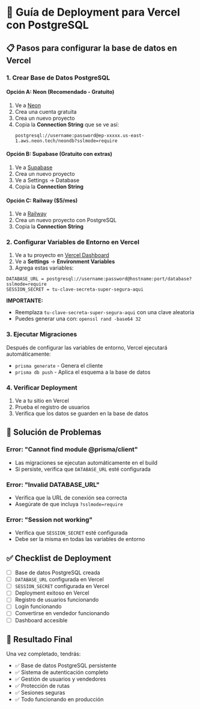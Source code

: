 # 🚀 Guía de Deployment para Vercel con PostgreSQL

## 📋 Pasos para configurar la base de datos en Vercel

### 1. Crear Base de Datos PostgreSQL

#### Opción A: Neon (Recomendado - Gratuito)
1. Ve a [Neon](https://neon.tech)
2. Crea una cuenta gratuita
3. Crea un nuevo proyecto
4. Copia la **Connection String** que se ve así:
   ```
   postgresql://username:password@ep-xxxxx.us-east-1.aws.neon.tech/neondb?sslmode=require
   ```

#### Opción B: Supabase (Gratuito con extras)
1. Ve a [Supabase](https://supabase.com)
2. Crea un nuevo proyecto
3. Ve a Settings → Database
4. Copia la **Connection String**

#### Opción C: Railway ($5/mes)
1. Ve a [Railway](https://railway.app)
2. Crea un nuevo proyecto con PostgreSQL
3. Copia la **Connection String**

### 2. Configurar Variables de Entorno en Vercel

1. Ve a tu proyecto en [Vercel Dashboard](https://vercel.com/dashboard)
2. Ve a **Settings** → **Environment Variables**
3. Agrega estas variables:

```
DATABASE_URL = postgresql://username:password@hostname:port/database?sslmode=require
SESSION_SECRET = tu-clave-secreta-super-segura-aqui
```

**IMPORTANTE:** 
- Reemplaza `tu-clave-secreta-super-segura-aqui` con una clave aleatoria
- Puedes generar una con: `openssl rand -base64 32`

### 3. Ejecutar Migraciones

Después de configurar las variables de entorno, Vercel ejecutará automáticamente:
- `prisma generate` - Genera el cliente
- `prisma db push` - Aplica el esquema a la base de datos

### 4. Verificar Deployment

1. Ve a tu sitio en Vercel
2. Prueba el registro de usuarios
3. Verifica que los datos se guarden en la base de datos

## 🔧 Solución de Problemas

### Error: "Cannot find module @prisma/client"
- Las migraciones se ejecutan automáticamente en el build
- Si persiste, verifica que `DATABASE_URL` esté configurada

### Error: "Invalid DATABASE_URL"
- Verifica que la URL de conexión sea correcta
- Asegúrate de que incluya `?sslmode=require`

### Error: "Session not working"
- Verifica que `SESSION_SECRET` esté configurada
- Debe ser la misma en todas las variables de entorno

## ✅ Checklist de Deployment

- [ ] Base de datos PostgreSQL creada
- [ ] `DATABASE_URL` configurada en Vercel
- [ ] `SESSION_SECRET` configurada en Vercel
- [ ] Deployment exitoso en Vercel
- [ ] Registro de usuarios funcionando
- [ ] Login funcionando
- [ ] Convertirse en vendedor funcionando
- [ ] Dashboard accesible

## 🎯 Resultado Final

Una vez completado, tendrás:
- ✅ Base de datos PostgreSQL persistente
- ✅ Sistema de autenticación completo
- ✅ Gestión de usuarios y vendedores
- ✅ Protección de rutas
- ✅ Sesiones seguras
- ✅ Todo funcionando en producción
